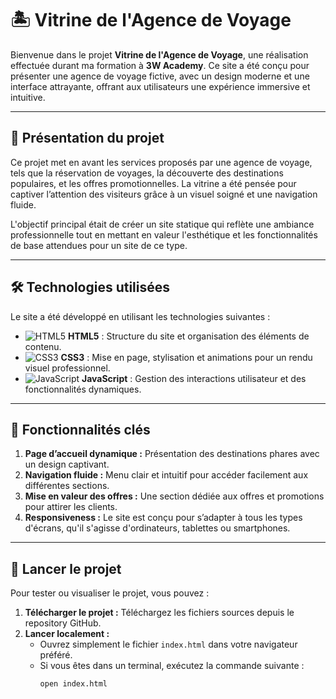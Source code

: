 # 🏝️ **Vitrine de l'Agence de Voyage**

Bienvenue dans le projet **Vitrine de l'Agence de Voyage**, une réalisation effectuée durant ma formation à **3W Academy**. Ce site a été conçu pour présenter une agence de voyage fictive, avec un design moderne et une interface attrayante, offrant aux utilisateurs une expérience immersive et intuitive.

---

## 📜 **Présentation du projet**

Ce projet met en avant les services proposés par une agence de voyage, tels que la réservation de voyages, la découverte des destinations populaires, et les offres promotionnelles. La vitrine a été pensée pour captiver l’attention des visiteurs grâce à un visuel soigné et une navigation fluide.

L'objectif principal était de créer un site statique qui reflète une ambiance professionnelle tout en mettant en valeur l'esthétique et les fonctionnalités de base attendues pour un site de ce type.

---

## 🛠️ **Technologies utilisées**

Le site a été développé en utilisant les technologies suivantes :  
- ![HTML5](https://img.icons8.com/color/48/000000/html-5.png) **HTML5** : Structure du site et organisation des éléments de contenu.  
- ![CSS3](https://img.icons8.com/color/48/000000/css3.png) **CSS3** : Mise en page, stylisation et animations pour un rendu visuel professionnel.  
- ![JavaScript](https://img.icons8.com/color/48/000000/javascript.png) **JavaScript** : Gestion des interactions utilisateur et des fonctionnalités dynamiques.

---

## 🌟 **Fonctionnalités clés**

1. **Page d’accueil dynamique :** Présentation des destinations phares avec un design captivant.  
2. **Navigation fluide :** Menu clair et intuitif pour accéder facilement aux différentes sections.  
3. **Mise en valeur des offres :** Une section dédiée aux offres et promotions pour attirer les clients.  
4. **Responsiveness :** Le site est conçu pour s’adapter à tous les types d'écrans, qu'il s'agisse d'ordinateurs, tablettes ou smartphones.

---

## 🚀 **Lancer le projet**

Pour tester ou visualiser le projet, vous pouvez :  

1. **Télécharger le projet :** Téléchargez les fichiers sources depuis le repository GitHub.  
2. **Lancer localement :**  
   - Ouvrez simplement le fichier `index.html` dans votre navigateur préféré.  
   - Si vous êtes dans un terminal, exécutez la commande suivante :  
     ```bash
     open index.html
     ```

